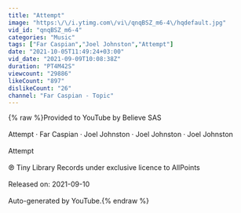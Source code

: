 ```yaml
---
title: "Attempt"
image: "https:\/\/i.ytimg.com\/vi\/qnqBSZ_m6-4\/hqdefault.jpg"
vid_id: "qnqBSZ_m6-4"
categories: "Music"
tags: ["Far Caspian","Joel Johnston","Attempt"]
date: "2021-10-05T11:49:24+03:00"
vid_date: "2021-09-09T10:08:38Z"
duration: "PT4M42S"
viewcount: "29886"
likeCount: "897"
dislikeCount: "26"
channel: "Far Caspian - Topic"
---
```

{% raw %}Provided to YouTube by Believe SAS<br /><br />Attempt · Far Caspian · Joel Johnston · Joel Johnston · Joel Johnston<br /><br />Attempt<br /><br />℗ Tiny Library Records under exclusive licence to AllPoints<br /><br />Released on: 2021-09-10<br /><br />Auto-generated by YouTube.{% endraw %}
